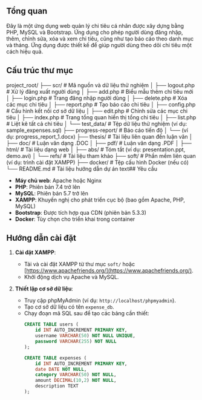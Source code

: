 
## Tổng quan
Đây là một ứng dụng web quản lý chi tiêu cá nhân được xây dựng bằng PHP, MySQL và Bootstrap. Ứng dụng cho phép người dùng đăng nhập, thêm, chỉnh sửa, xóa và xem chi tiêu, cũng như tạo báo cáo theo danh mục và tháng. Ứng dụng được thiết kế để giúp người dùng theo dõi chi tiêu một cách hiệu quả.

## Cấu trúc thư mục
project_root/
├── scr/                    # Mã nguồn và dữ liệu thử nghiệm
│   ├── logout.php          # Xử lý đăng xuất người dùng
│   ├── add.php             # Biểu mẫu thêm chi tiêu mới
│   ├── login.php           # Trang đăng nhập người dùng
│   ├── delete.php          # Xóa các mục chi tiêu
│   ├── report.php          # Tạo báo cáo chi tiêu
│   ├── config.php          # Cấu hình kết nối cơ sở dữ liệu
│   ├── edit.php            # Chỉnh sửa các mục chi tiêu
│   ├── index.php           # Trang tổng quan hiển thị tổng chi tiêu
│   ├── list.php            # Liệt kê tất cả chi tiêu
│   └── test_data/          # Tệp dữ liệu thử nghiệm (ví dụ: sample_expenses.sql)
├── progress-report/        # Báo cáo tiến độ
│   └── (ví dụ: progress_report_1.docx)
├── thesis/                 # Tài liệu liên quan đến luận văn
│   ├── doc/                # Luận văn dạng .DOC
│   ├── pdf/                # Luận văn dạng .PDF
│   ├── html/               # Tài liệu dạng web
│   ├── abs/                # Tóm tắt (ví dụ: presentation.ppt, demo.avi)
│   └── refs/               # Tài liệu tham khảo
├── soft/                   # Phần mềm liên quan (ví dụ: trình cài đặt XAMPP)
├── docker/                 # Tệp cấu hình Docker (nếu có)
└── README.md               # Tài liệu hướng dẫn dự án
text## Yêu cầu
- **Máy chủ web**: Apache hoặc Nginx
- **PHP**: Phiên bản 7.4 trở lên
- **MySQL**: Phiên bản 5.7 trở lên
- **XAMPP**: Khuyến nghị cho phát triển cục bộ (bao gồm Apache, PHP, MySQL)
- **Bootstrap**: Được tích hợp qua CDN (phiên bản 5.3.3)
- **Docker**: Tùy chọn cho triển khai trong container

## Hướng dẫn cài đặt
1. **Cài đặt XAMPP**:
   - Tải và cài đặt XAMPP từ thư mục `soft/` hoặc [https://www.apachefriends.org/](https://www.apachefriends.org/).
   - Khởi động dịch vụ Apache và MySQL.

2. **Thiết lập cơ sở dữ liệu**:
   - Truy cập phpMyAdmin (ví dụ: `http://localhost/phpmyadmin`).
   - Tạo cơ sở dữ liệu có tên `expense_db`.
   - Chạy đoạn mã SQL sau để tạo các bảng cần thiết:
     ```sql
     CREATE TABLE users (
         id INT AUTO_INCREMENT PRIMARY KEY,
         username VARCHAR(50) NOT NULL UNIQUE,
         password VARCHAR(255) NOT NULL
     );

     CREATE TABLE expenses (
         id INT AUTO_INCREMENT PRIMARY KEY,
         date DATE NOT NULL,
         category VARCHAR(50) NOT NULL,
         amount DECIMAL(10,2) NOT NULL,
         description TEXT
     );
